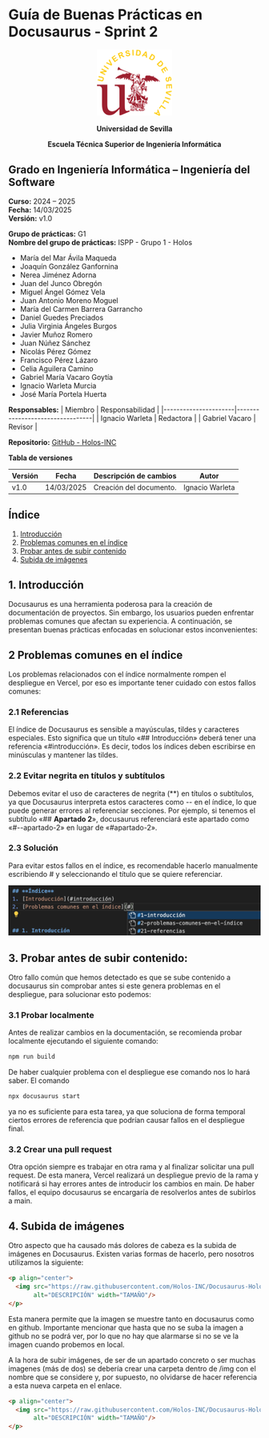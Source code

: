# Guía de Buenas Prácticas en Docusaurus - Sprint 2

<p align="center">
  <img src="https://raw.githubusercontent.com/Holos-INC/Docusaurus-Holos/main/static/img/universidad-de-sevilla-logo.png" alt="Universidad de Sevilla" width="150"/>
</p>
<p align="center">
  <strong>Universidad de Sevilla</strong> 
</p>
<p align="center">
  <strong>Escuela Técnica Superior de Ingeniería Informática</strong>  
</p>

## Grado en Ingeniería Informática – Ingeniería del Software

**Curso:** 2024 – 2025  
**Fecha:** 14/03/2025  
**Versión:** v1.0  

**Grupo de prácticas:** G1  
**Nombre del grupo de prácticas:** ISPP - Grupo 1 - Holos
- María del Mar Ávila Maqueda  
- Joaquín González Ganfornina  
- Nerea Jiménez Adorna  
- Juan del Junco Obregón  
- Miguel Ángel Gómez Vela  
- Juan Antonio Moreno Moguel  
- María del Carmen Barrera Garrancho  
- Daniel Guedes Preciados  
- Julia Virginia Ángeles Burgos  
- Javier Muñoz Romero  
- Juan Núñez Sánchez  
- Nicolás Pérez Gómez  
- Francisco Pérez Lázaro  
- Celia Aguilera Camino  
- Gabriel María Vacaro Goytía  
- Ignacio Warleta Murcia  
- José María Portela Huerta 

**Responsables:**
| Miembro              | Responsabilidad                 |
|----------------------|---------------------------------|
| Ignacio Warleta  |  Redactora                      |
| Gabriel Vacaro       |  Revisor                        |

**Repositorio:** [GitHub - Holos-INC](https://github.com/Holos-INC/Docusaurus-Holos)


**Tabla de versiones**

| Versión | Fecha       | Descripción de cambios | Autor                 |
|---------|------------|------------------------|------------------------|
| v1.0    | 14/03/2025 | Creación del documento. | Ignacio Warleta   |

## **Índice** 
1. [Introducción](#1-introducción) 
2. [Problemas comunes en el índice](#2-problemas-comunes-en-el-índice)
3. [Probar antes de subir contenido](#3-probar-antes-de-subir-contenido)
4. [Subida de imágenes](#4-subida-de-imágenes)


## 1. Introducción

Docusaurus es una herramienta poderosa para la creación de documentación de proyectos. Sin embargo, los usuarios pueden enfrentar problemas comunes que afectan su experiencia. A continuación, se presentan buenas prácticas enfocadas en solucionar estos inconvenientes:

## 2 Problemas comunes en el índice

Los problemas relacionados con el índice normalmente rompen el despliegue en Vercel, por eso es importante tener cuidado con estos fallos comunes:

### 2.1 Referencias

El índice de Docusaurus es sensible a mayúsculas, tildes y caracteres especiales. Esto significa que un título «## Introducción» deberá tener una referencia «#introducción». Es decir, todos los índices deben escribirse en minúsculas y mantener las tildes.

### 2.2 Evitar negrita en títulos y subtítulos

Debemos evitar el uso de caracteres de negrita (**) en títulos o subtítulos, ya que Docusaurus interpreta estos caracteres como -- en el índice, lo que puede generar errores al referenciar secciones.
Por ejemplo, si tenemos el subtítulo «## **Apartado 2**», docusaurus referenciará este apartado como «#--apartado-2» en lugar de «#apartado-2».

### 2.3 Solución

Para evitar estos fallos en el índice, es recomendable hacerlo manualmente escribiendo # y seleccionando el título que se quiere referenciar.

<p align="center">
  <img src="https://raw.githubusercontent.com/Holos-INC/Docusaurus-Holos/main/static/img/guiadocusaurus.png" alt="Guia docusaurus" width="550"/>
</p>

## 3. Probar antes de subir contenido:

Otro fallo común que hemos detectado es que se sube contenido a docusaurus sin comprobar antes si este genera problemas en el despliegue, para solucionar esto podemos:

### 3.1 Probar localmente

Antes de realizar cambios en la documentación, se recomienda probar localmente ejecutando el siguiente comando:

```sh
npm run build
```

De haber cualquier problema con el despliegue ese comando nos lo hará saber. El comando

```sh
npx docusaurus start
```
ya no es suficiente para esta tarea, ya que soluciona de forma temporal ciertos errores de referencia que podrían causar fallos en el despliegue final.

### 3.2 Crear una pull request

Otra opción siempre es trabajar en otra rama y al finalizar solicitar una pull request. De esta manera, Vercel realizará un despliegue previo de la rama y notificará si hay errores antes de introducir los cambios en main. De haber fallos, el equipo docusaurus se encargaría de resolverlos antes de subirlos a main.

## 4. Subida de imágenes

Otro aspecto que ha causado más dolores de cabeza es la subida de imágenes en Docusaurus. Existen varias formas de hacerlo, pero nosotros utilizamos la siguiente:  

```html
<p align="center">
  <img src="https://raw.githubusercontent.com/Holos-INC/Docusaurus-Holos/main/static/img/NOMBRE.png" 
       alt="DESCRIPCIÓN" width="TAMAÑO"/>
</p>
````
Esta manera permite que la imagen se muestre tanto en docusaurus como en github. Importante mencionar que hasta que no se suba la imagen a github no se podrá ver, por lo que no hay que alarmarse si no se ve la imagen cuando probemos en local.

A la hora de subir imágenes, de ser de un apartado concreto o ser muchas imagenes (más de dos) se debería crear una carpeta dentro de /img con el nombre que se considere y, por supuesto, no olvidarse de hacer referencia a esta nueva carpeta en el enlace.

```html
<p align="center">
  <img src="https://raw.githubusercontent.com/Holos-INC/Docusaurus-Holos/main/static/img/CARPETA/NOMBRE.png" 
       alt="DESCRIPCIÓN" width="TAMAÑO"/>
</p>
````